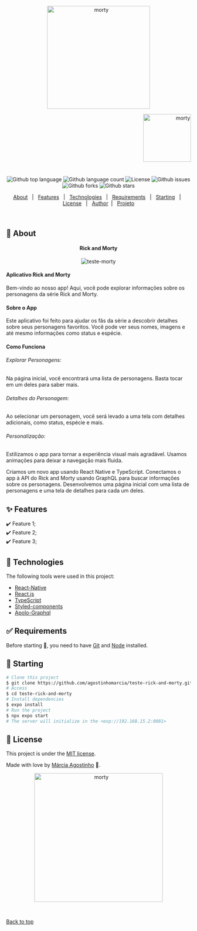 <p align="center">
   <img src="https://media.giphy.com/media/UrVAFmJlxdRbHt2lX5/giphy.gif" alt="morty" width="280"/>
</p>

<p align="right">
   <img src="https://media.giphy.com/media/JsEDe5fTepBIDnaZKT/giphy.gif" alt="morty" width="130"/>
</p>

<h1 align="center"></h1>

<p align="center">
  <img alt="Github top language" src="https://img.shields.io/github/languages/top/agostinhomarcia/teste-rick-and-morty?color=eb4034">

  <img alt="Github language count" src="https://img.shields.io/github/languages/count/agostinhomarcia/teste-rick-and-morty?color=eb4034">

  <img alt="License" src="https://img.shields.io/github/license/agostinhomarcia/teste-rick-and-morty?color=eb4034">

   <img alt="Github issues" src="https://img.shields.io/github/issues/agostinhomarcia/teste-rick-and-morty?color=eb4034" />

   <img alt="Github forks" src="https://img.shields.io/github/forks/agostinhomarcia/teste-rick-and-morty?color=eb4034" />

   <img alt="Github stars" src="https://img.shields.io/github/stars/agostinhomarcia/teste-rick-and-morty?color=eb4034" /> 
</p>

<p align="center">
  <a href="#dart-about">About</a> &#xa0; | &#xa0; 
  <a href="#sparkles-features">Features</a> &#xa0; | &#xa0;
  <a href="#rocket-technologies">Technologies</a> &#xa0; | &#xa0;
  <a href="#white_check_mark-requirements">Requirements</a> &#xa0; | &#xa0;
  <a href="#checkered_flag-starting">Starting</a> &#xa0; | &#xa0;
  <a href="#memo-license">License</a> &#xa0; | &#xa0;
  <a href="https://github.com/agostinhomarcia" target="_blank">Author</a>&#xa0; | &#xa0
  <a href="#" target="_blank" rel="noopener noreferrer">Projeto</a>
</p>

<br>

## :dart: About

<h4 align="center"> Rick and Morty </h4>

<p align="center">
  <img src="./src/crono.gif" alt="teste-morty" />
  
</p>

<p align="left">

#### Aplicativo Rick and Morty

Bem-vindo ao nosso app! Aqui, você pode explorar informações sobre os personagens da série Rick and Morty.

#### Sobre o App

Este aplicativo foi feito para ajudar os fãs da série a descobrir detalhes sobre seus personagens favoritos. Você pode ver seus nomes, imagens e até mesmo informações como status e espécie.

#### Como Funciona

###### Explorar Personagens:

Na página inicial, você encontrará uma lista de personagens. Basta tocar em um deles para saber mais.

###### Detalhes do Personagem:

Ao selecionar um personagem, você será levado a uma tela com detalhes adicionais, como status, espécie e mais.

###### Personalização:

Estilizamos o app para tornar a experiência visual mais agradável. Usamos animações para deixar a navegação mais fluida.

Criamos um novo app usando React Native e TypeScript.
Conectamos o app à API do Rick and Morty usando GraphQL para buscar informações sobre os personagens.
Desenvolvemos uma página inicial com uma lista de personagens e uma tela de detalhes para cada um deles.

</p>

## :sparkles: Features

:heavy_check_mark: Feature 1;\
:heavy_check_mark: Feature 2;\
:heavy_check_mark: Feature 3;

## :rocket: Technologies

The following tools were used in this project:

- [React-Native](https://reactnative.dev/docs/getting-started)
- [React.js](https://legacy.reactjs.org/)
- [TypeScript](https://reactnative.dev/docs/0.70/typescript)
- [Styled-components](https://styled-components.com/)
- [Apolo-Graphql](https://www.apollographql.com/docs/react/)

## :white_check_mark: Requirements

Before starting :checkered_flag:, you need to have [Git](https://git-scm.com) and [Node](https://nodejs.org/en/) installed.

## :checkered_flag: Starting

```bash
# Clone this project
$ git clone https://github.com/agostinhomarcia/teste-rick-and-morty.git
# Access
$ cd teste-rick-and-morty
# Install dependencies
$ expo install
# Run the project
$ npx expo start
# The server will initialize in the <exp://192.168.15.2:8081>
```

## :memo: License

This project is under the [MIT license](./License).

Made with love by [Márcia Agostinho](https://github.com/agostinhomarcia) 🚀.

<p align="center">
   <img src="https://media.giphy.com/media/1nbx4blBxXXgw903yN/giphy.gif" alt="morty" width="350"/>
</p>

&#xa0;

<a href="#top">Back to top </a>
